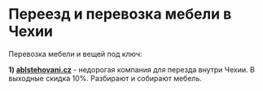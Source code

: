 # Переезд и перевозка мебели в Чехии

Перевозка мебели и вещей под ключ:

**1) [ablstehovani.cz](http://ablstehovani.cz)** - недорогая компания для перезда внутри Чехии. В выходные скидка 10%. Разбирают и собирают мебель.